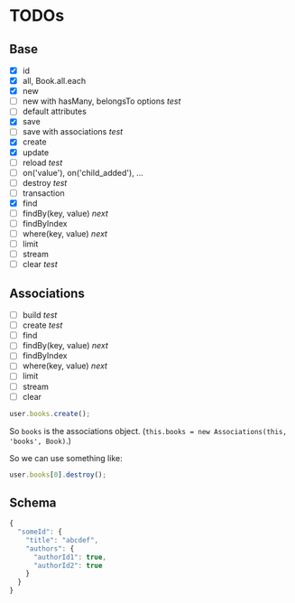 # TODOs
## Base
* [x] id
* [x] all, Book.all.each
* [x] new
* [ ] new with hasMany, belongsTo options *test*
* [ ] default attributes
* [x] save
* [ ] save with associations *test*
* [x] create
* [x] update
* [ ] reload *test*
* [ ] on('value'), on('child_added'), ...
* [ ] destroy *test*
* [ ] transaction
* [x] find
* [ ] findBy(key, value) *next*
* [ ] findByIndex
* [ ] where(key, value) *next*
* [ ] limit
* [ ] stream
* [ ] clear *test*

## Associations
* [ ] build *test*
* [ ] create *test*
* [ ] find
* [ ] findBy(key, value) *next*
* [ ] findByIndex
* [ ] where(key, value) *next*
* [ ] limit
* [ ] stream
* [ ] clear

```js
user.books.create();
```

So `books` is the associations object. (`this.books = new Associations(this, 'books', Book)`.)

So we can use something like:
```js
user.books[0].destroy();
```

## Schema
```js
{
  "someId": {
    "title": "abcdef",
    "authors": {
      "authorId1": true,
      "authorId2": true
    }
  }
}
```
